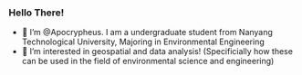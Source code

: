 ### **Hello There!**

* 👋 I’m @Apocrypheus. I am a undergraduate student from Nanyang Technological University, Majoring in Environmental Engineering
* 👀 I’m interested in geospatial and data analysis! (Specificially how these can be used in the field of environmental science and engineering)

<!---
Apocrypheus/Apocrypheus is a ✨ special ✨ repository because its `README.md` (this file) appears on your GitHub profile.
You can click the Preview link to take a look at your changes.
--->
